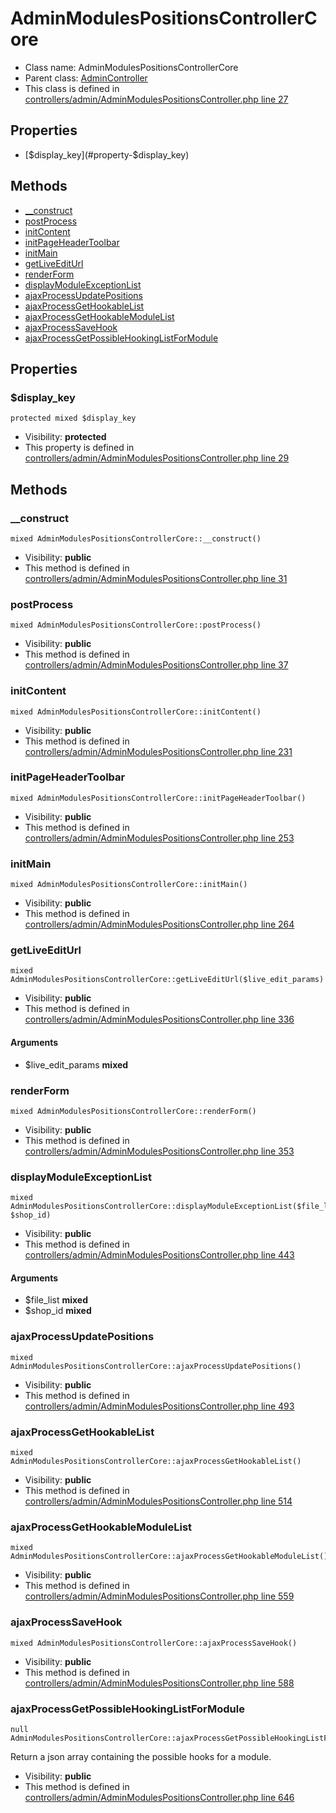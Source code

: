 AdminModulesPositionsControllerCore
===============






* Class name: AdminModulesPositionsControllerCore
* Parent class: [AdminController](AdminControllerCore)
* This class is defined in [controllers/admin/AdminModulesPositionsController.php line 27](https://github.com/PrestaShop/PrestaShop/blob/1.6.1.1/controllers/admin/AdminModulesPositionsController.php#L27)





Properties
----------

* [$display_key](#property-$display_key)

Methods
-------
* [__construct](#method-__construct)
* [postProcess](#method-postProcess)
* [initContent](#method-initContent)
* [initPageHeaderToolbar](#method-initPageHeaderToolbar)
* [initMain](#method-initMain)
* [getLiveEditUrl](#method-getLiveEditUrl)
* [renderForm](#method-renderForm)
* [displayModuleExceptionList](#method-displayModuleExceptionList)
* [ajaxProcessUpdatePositions](#method-ajaxProcessUpdatePositions)
* [ajaxProcessGetHookableList](#method-ajaxProcessGetHookableList)
* [ajaxProcessGetHookableModuleList](#method-ajaxProcessGetHookableModuleList)
* [ajaxProcessSaveHook](#method-ajaxProcessSaveHook)
* [ajaxProcessGetPossibleHookingListForModule](#method-ajaxProcessGetPossibleHookingListForModule)




Properties
----------


### <a name="property-$display_key"></a>$display_key

    protected mixed $display_key





* Visibility: **protected**
* This property is defined in [controllers/admin/AdminModulesPositionsController.php line 29](https://github.com/PrestaShop/PrestaShop/blob/1.6.1.1/controllers/admin/AdminModulesPositionsController.php#L29)


Methods
-------


### <a name="method-__construct"></a>__construct

    mixed AdminModulesPositionsControllerCore::__construct()





* Visibility: **public**
* This method is defined in [controllers/admin/AdminModulesPositionsController.php line 31](https://github.com/PrestaShop/PrestaShop/blob/1.6.1.1/controllers/admin/AdminModulesPositionsController.php#L31)




### <a name="method-postProcess"></a>postProcess

    mixed AdminModulesPositionsControllerCore::postProcess()





* Visibility: **public**
* This method is defined in [controllers/admin/AdminModulesPositionsController.php line 37](https://github.com/PrestaShop/PrestaShop/blob/1.6.1.1/controllers/admin/AdminModulesPositionsController.php#L37)




### <a name="method-initContent"></a>initContent

    mixed AdminModulesPositionsControllerCore::initContent()





* Visibility: **public**
* This method is defined in [controllers/admin/AdminModulesPositionsController.php line 231](https://github.com/PrestaShop/PrestaShop/blob/1.6.1.1/controllers/admin/AdminModulesPositionsController.php#L231)




### <a name="method-initPageHeaderToolbar"></a>initPageHeaderToolbar

    mixed AdminModulesPositionsControllerCore::initPageHeaderToolbar()





* Visibility: **public**
* This method is defined in [controllers/admin/AdminModulesPositionsController.php line 253](https://github.com/PrestaShop/PrestaShop/blob/1.6.1.1/controllers/admin/AdminModulesPositionsController.php#L253)




### <a name="method-initMain"></a>initMain

    mixed AdminModulesPositionsControllerCore::initMain()





* Visibility: **public**
* This method is defined in [controllers/admin/AdminModulesPositionsController.php line 264](https://github.com/PrestaShop/PrestaShop/blob/1.6.1.1/controllers/admin/AdminModulesPositionsController.php#L264)




### <a name="method-getLiveEditUrl"></a>getLiveEditUrl

    mixed AdminModulesPositionsControllerCore::getLiveEditUrl($live_edit_params)





* Visibility: **public**
* This method is defined in [controllers/admin/AdminModulesPositionsController.php line 336](https://github.com/PrestaShop/PrestaShop/blob/1.6.1.1/controllers/admin/AdminModulesPositionsController.php#L336)


#### Arguments
* $live_edit_params **mixed**



### <a name="method-renderForm"></a>renderForm

    mixed AdminModulesPositionsControllerCore::renderForm()





* Visibility: **public**
* This method is defined in [controllers/admin/AdminModulesPositionsController.php line 353](https://github.com/PrestaShop/PrestaShop/blob/1.6.1.1/controllers/admin/AdminModulesPositionsController.php#L353)




### <a name="method-displayModuleExceptionList"></a>displayModuleExceptionList

    mixed AdminModulesPositionsControllerCore::displayModuleExceptionList($file_list, $shop_id)





* Visibility: **public**
* This method is defined in [controllers/admin/AdminModulesPositionsController.php line 443](https://github.com/PrestaShop/PrestaShop/blob/1.6.1.1/controllers/admin/AdminModulesPositionsController.php#L443)


#### Arguments
* $file_list **mixed**
* $shop_id **mixed**



### <a name="method-ajaxProcessUpdatePositions"></a>ajaxProcessUpdatePositions

    mixed AdminModulesPositionsControllerCore::ajaxProcessUpdatePositions()





* Visibility: **public**
* This method is defined in [controllers/admin/AdminModulesPositionsController.php line 493](https://github.com/PrestaShop/PrestaShop/blob/1.6.1.1/controllers/admin/AdminModulesPositionsController.php#L493)




### <a name="method-ajaxProcessGetHookableList"></a>ajaxProcessGetHookableList

    mixed AdminModulesPositionsControllerCore::ajaxProcessGetHookableList()





* Visibility: **public**
* This method is defined in [controllers/admin/AdminModulesPositionsController.php line 514](https://github.com/PrestaShop/PrestaShop/blob/1.6.1.1/controllers/admin/AdminModulesPositionsController.php#L514)




### <a name="method-ajaxProcessGetHookableModuleList"></a>ajaxProcessGetHookableModuleList

    mixed AdminModulesPositionsControllerCore::ajaxProcessGetHookableModuleList()





* Visibility: **public**
* This method is defined in [controllers/admin/AdminModulesPositionsController.php line 559](https://github.com/PrestaShop/PrestaShop/blob/1.6.1.1/controllers/admin/AdminModulesPositionsController.php#L559)




### <a name="method-ajaxProcessSaveHook"></a>ajaxProcessSaveHook

    mixed AdminModulesPositionsControllerCore::ajaxProcessSaveHook()





* Visibility: **public**
* This method is defined in [controllers/admin/AdminModulesPositionsController.php line 588](https://github.com/PrestaShop/PrestaShop/blob/1.6.1.1/controllers/admin/AdminModulesPositionsController.php#L588)




### <a name="method-ajaxProcessGetPossibleHookingListForModule"></a>ajaxProcessGetPossibleHookingListForModule

    null AdminModulesPositionsControllerCore::ajaxProcessGetPossibleHookingListForModule()

Return a json array containing the possible hooks for a module.



* Visibility: **public**
* This method is defined in [controllers/admin/AdminModulesPositionsController.php line 646](https://github.com/PrestaShop/PrestaShop/blob/1.6.1.1/controllers/admin/AdminModulesPositionsController.php#L646)



